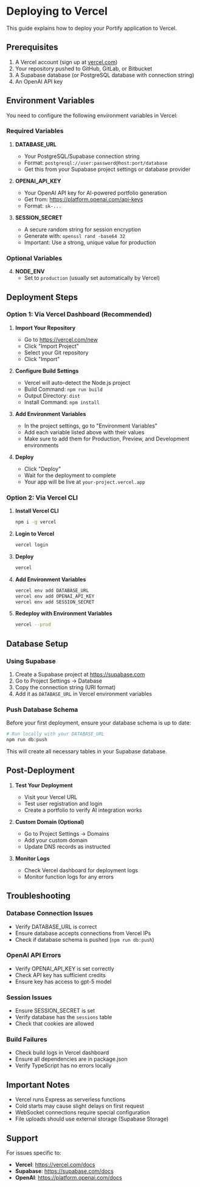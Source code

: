 # Deploying to Vercel

This guide explains how to deploy your Portify application to Vercel.

## Prerequisites

1. A Vercel account (sign up at [vercel.com](https://vercel.com))
2. Your repository pushed to GitHub, GitLab, or Bitbucket
3. A Supabase database (or PostgreSQL database with connection string)
4. An OpenAI API key

## Environment Variables

You need to configure the following environment variables in Vercel:

### Required Variables

1. **DATABASE_URL**
   - Your PostgreSQL/Supabase connection string
   - Format: `postgresql://user:password@host:port/database`
   - Get this from your Supabase project settings or database provider

2. **OPENAI_API_KEY**
   - Your OpenAI API key for AI-powered portfolio generation
   - Get from: https://platform.openai.com/api-keys
   - Format: `sk-...`

3. **SESSION_SECRET**
   - A secure random string for session encryption
   - Generate with: `openssl rand -base64 32`
   - Important: Use a strong, unique value for production

### Optional Variables

4. **NODE_ENV**
   - Set to `production` (usually set automatically by Vercel)

## Deployment Steps

### Option 1: Via Vercel Dashboard (Recommended)

1. **Import Your Repository**
   - Go to https://vercel.com/new
   - Click "Import Project"
   - Select your Git repository
   - Click "Import"

2. **Configure Build Settings**
   - Vercel will auto-detect the Node.js project
   - Build Command: `npm run build`
   - Output Directory: `dist`
   - Install Command: `npm install`

3. **Add Environment Variables**
   - In the project settings, go to "Environment Variables"
   - Add each variable listed above with their values
   - Make sure to add them for Production, Preview, and Development environments

4. **Deploy**
   - Click "Deploy"
   - Wait for the deployment to complete
   - Your app will be live at `your-project.vercel.app`

### Option 2: Via Vercel CLI

1. **Install Vercel CLI**
   ```bash
   npm i -g vercel
   ```

2. **Login to Vercel**
   ```bash
   vercel login
   ```

3. **Deploy**
   ```bash
   vercel
   ```

4. **Add Environment Variables**
   ```bash
   vercel env add DATABASE_URL
   vercel env add OPENAI_API_KEY
   vercel env add SESSION_SECRET
   ```

5. **Redeploy with Environment Variables**
   ```bash
   vercel --prod
   ```

## Database Setup

### Using Supabase

1. Create a Supabase project at https://supabase.com
2. Go to Project Settings → Database
3. Copy the connection string (URI format)
4. Add it as `DATABASE_URL` in Vercel environment variables

### Push Database Schema

Before your first deployment, ensure your database schema is up to date:

```bash
# Run locally with your DATABASE_URL
npm run db:push
```

This will create all necessary tables in your Supabase database.

## Post-Deployment

1. **Test Your Deployment**
   - Visit your Vercel URL
   - Test user registration and login
   - Create a portfolio to verify AI integration works

2. **Custom Domain (Optional)**
   - Go to Project Settings → Domains
   - Add your custom domain
   - Update DNS records as instructed

3. **Monitor Logs**
   - Check Vercel dashboard for deployment logs
   - Monitor function logs for any errors

## Troubleshooting

### Database Connection Issues
- Verify DATABASE_URL is correct
- Ensure database accepts connections from Vercel IPs
- Check if database schema is pushed (`npm run db:push`)

### OpenAI API Errors
- Verify OPENAI_API_KEY is set correctly
- Check API key has sufficient credits
- Ensure key has access to gpt-5 model

### Session Issues
- Ensure SESSION_SECRET is set
- Verify database has the `sessions` table
- Check that cookies are allowed

### Build Failures
- Check build logs in Vercel dashboard
- Ensure all dependencies are in package.json
- Verify TypeScript has no errors locally

## Important Notes

- Vercel runs Express as serverless functions
- Cold starts may cause slight delays on first request
- WebSocket connections require special configuration
- File uploads should use external storage (Supabase Storage)

## Support

For issues specific to:
- **Vercel**: https://vercel.com/docs
- **Supabase**: https://supabase.com/docs
- **OpenAI**: https://platform.openai.com/docs
